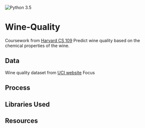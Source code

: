 ![Python 3.5](https://img.shields.io/badge/python-3.5-blue.svg)

# Wine-Quality
Coursework from [Harvard CS 109](http://nbviewer.jupyter.org/github/cs109/2014/blob/master/homework/HW5.ipynb)
Predict wine quality based on the chemical properties of the wine.

## Data
Wine quality dataset from [UCI website](https://archive.ics.uci.edu/ml/machine-learning-databases/wine-quality/)
Focus

## Process

## Libraries Used

## Resources

